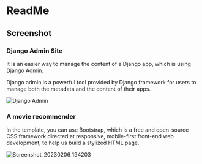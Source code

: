 # ReadMe

## Screenshot

### Django Admin Site

It is an easier way to manage the content of a Django app, which is using Django Admin. 

Django admin is a powerful tool provided by Django framework for users to manage both the metadata and the content of their apps.

![Django Admin](https://user-images.githubusercontent.com/19204977/217056222-c1413576-61cb-4620-8d42-a8cc6ccd02b4.png)

### A movie recommender


In the template, you can use Bootstrap, which is a free and open-source CSS framework directed at responsive, mobile-first front-end web development, to help us build a stylized HTML page.


![Screenshot_20230206_194203](https://user-images.githubusercontent.com/19204977/217057835-a8a871bd-e24b-483b-9174-f1697f4a7faf.png)
